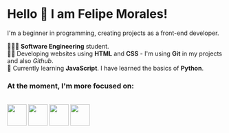 # Hello 👋 I am Felipe Morales!
I'm a beginner in programming, creating projects as a front-end developer.

👨🏽‍💻 **Software Engineering** student. <br>
✍🏽 Developing websites using **HTML** and **CSS** - I'm using **Git** in my projects and also *Github*. <br>
🧩 Currently learning **JavaScript**. I have learned the basics of **Python**.

### At the moment, I'm more focused on:
<br>
<div display="inline">
<img width='45' height='50' src="https://cdn.jsdelivr.net/gh/devicons/devicon@latest/icons/html5/html5-original.svg"/>
<img width='45' height='50' src="https://cdn.jsdelivr.net/gh/devicons/devicon@latest/icons/css3/css3-original.svg"/>
<img width='45' height='50' src="https://cdn.jsdelivr.net/gh/devicons/devicon@latest/icons/tailwindcss/tailwindcss-original.svg"/>
<img width='45' height='50' src="https://cdn.jsdelivr.net/gh/devicons/devicon@latest/icons/javascript/javascript-original.svg"/>
</div>
